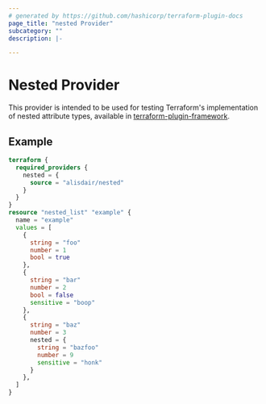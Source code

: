 ```yaml
---
# generated by https://github.com/hashicorp/terraform-plugin-docs
page_title: "nested Provider"
subcategory: ""
description: |-

---
```


# Nested Provider

This provider is intended to be used for testing Terraform's implementation of nested attribute types, available in [terraform-plugin-framework](https://github.com/hashicorp/terraform-plugin-framework).

## Example

```terraform
terraform {
  required_providers {
    nested = {
      source = "alisdair/nested"
    }
  }
}
resource "nested_list" "example" {
  name = "example"
  values = [
    {
      string = "foo"
      number = 1
      bool = true
    },
    {
      string = "bar"
      number = 2
      bool = false
      sensitive = "boop"
    },
    {
      string = "baz"
      number = 3
      nested = {
        string = "bazfoo"
        number = 9
        sensitive = "honk"
      }
    },
  ]
}
```
